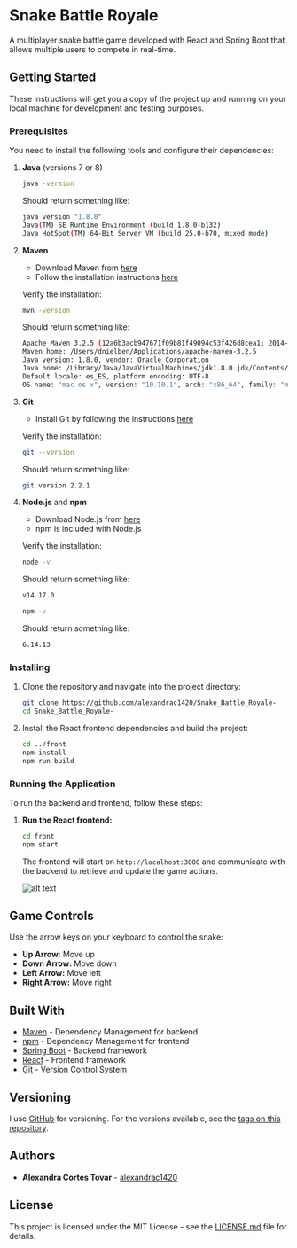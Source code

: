 # Snake Battle Royale

A multiplayer snake battle game developed with React and Spring Boot that allows multiple users to compete in real-time.

## Getting Started

These instructions will get you a copy of the project up and running on your local machine for development and testing purposes.

### Prerequisites

You need to install the following tools and configure their dependencies:

1. **Java** (versions 7 or 8)
    ```sh
    java -version
    ```
    Should return something like:
    ```sh
    java version "1.8.0"
    Java(TM) SE Runtime Environment (build 1.8.0-b132)
    Java HotSpot(TM) 64-Bit Server VM (build 25.0-b70, mixed mode)
    ```

2. **Maven**
    - Download Maven from [here](http://maven.apache.org/download.html)
    - Follow the installation instructions [here](http://maven.apache.org/download.html#Installation)

    Verify the installation:
    ```sh
    mvn -version
    ```
    Should return something like:
    ```sh
    Apache Maven 3.2.5 (12a6b3acb947671f09b81f49094c53f426d8cea1; 2014-12-14T12:29:23-05:00)
    Maven home: /Users/dnielben/Applications/apache-maven-3.2.5
    Java version: 1.8.0, vendor: Oracle Corporation
    Java home: /Library/Java/JavaVirtualMachines/jdk1.8.0.jdk/Contents/Home/jre
    Default locale: es_ES, platform encoding: UTF-8
    OS name: "mac os x", version: "10.10.1", arch: "x86_64", family: "mac"
    ```

3. **Git**
    - Install Git by following the instructions [here](http://git-scm.com/book/en/v2/Getting-Started-Installing-Git)

    Verify the installation:
    ```sh
    git --version
    ```
    Should return something like:
    ```sh
    git version 2.2.1
    ```

4. **Node.js** and **npm**
    - Download Node.js from [here](https://nodejs.org/)
    - npm is included with Node.js

    Verify the installation:
    ```sh
    node -v
    ```
    Should return something like:
    ```sh
    v14.17.0
    ```

    ```sh
    npm -v
    ```
    Should return something like:
    ```sh
    6.14.13
    ```

### Installing

1. Clone the repository and navigate into the project directory:
    ```sh
    git clone https://github.com/alexandrac1420/Snake_Battle_Royale-
    cd Snake_Battle_Royale-
    ```
2. Install the React frontend dependencies and build the project:
    ```sh
    cd ../front
    npm install
    npm run build
    ```

### Running the Application

To run the backend and frontend, follow these steps:

1. **Run the React frontend:**
    ```sh
    cd front
    npm start
    ```

    The frontend will start on `http://localhost:3000` and communicate with the backend to retrieve and update the game actions.

    ![alt text](image.png)

## Game Controls

Use the arrow keys on your keyboard to control the snake:
- **Up Arrow:** Move up
- **Down Arrow:** Move down
- **Left Arrow:** Move left
- **Right Arrow:** Move right

## Built With

* [Maven](https://maven.apache.org/) - Dependency Management for backend
* [npm](https://www.npmjs.com/) - Dependency Management for frontend
* [Spring Boot](https://spring.io/projects/spring-boot) - Backend framework
* [React](https://reactjs.org/) - Frontend framework
* [Git](http://git-scm.com/) - Version Control System

## Versioning

I use [GitHub](https://github.com/) for versioning. For the versions available, see the [tags on this repository](https://github.com/alexandrac1420/Snake_Battle_Royale-/tags).

## Authors

* **Alexandra Cortes Tovar** - [alexandrac1420](https://github.com/alexandrac1420)

## License

This project is licensed under the MIT License - see the [LICENSE.md](LICENSE.md) file for details.
